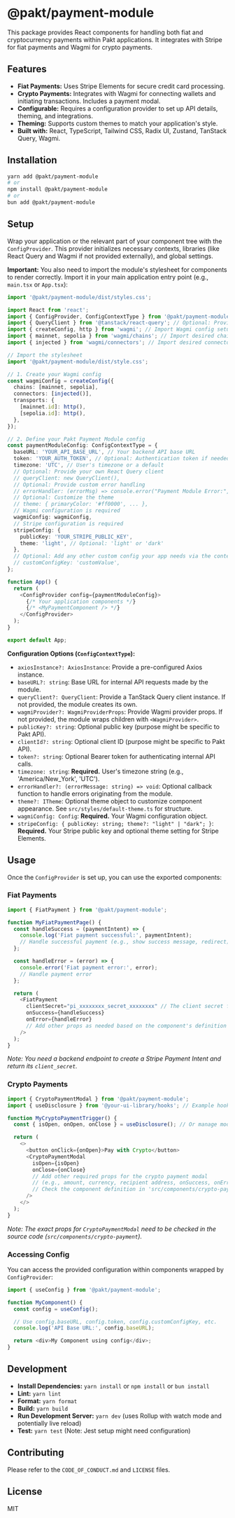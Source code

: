 # @pakt/payment-module

This package provides React components for handling both fiat and cryptocurrency payments within Pakt applications. It integrates with Stripe for fiat payments and Wagmi for crypto payments.

## Features

*   **Fiat Payments:** Uses Stripe Elements for secure credit card processing.
*   **Crypto Payments:** Integrates with Wagmi for connecting wallets and initiating transactions. Includes a payment modal.
*   **Configurable:** Requires a configuration provider to set up API details, theming, and integrations.
*   **Theming:** Supports custom themes to match your application's style.
*   **Built with:** React, TypeScript, Tailwind CSS, Radix UI, Zustand, TanStack Query, Wagmi.

## Installation

```bash
yarn add @pakt/payment-module
# or
npm install @pakt/payment-module
# or
bun add @pakt/payment-module
```

## Setup

Wrap your application or the relevant part of your component tree with the `ConfigProvider`. This provider initializes necessary contexts, libraries (like React Query and Wagmi if not provided externally), and global settings.

**Important:** You also need to import the module's stylesheet for components to render correctly. Import it in your main application entry point (e.g., `main.tsx` or `App.tsx`):

```typescript
import '@pakt/payment-module/dist/styles.css';
```

```typescript
import React from 'react';
import { ConfigProvider, ConfigContextType } from '@pakt/payment-module';
import { QueryClient } from '@tanstack/react-query'; // Optional: Provide your own client
import { createConfig, http } from 'wagmi'; // Import Wagmi config setup
import { mainnet, sepolia } from 'wagmi/chains'; // Import desired chains
import { injected } from 'wagmi/connectors'; // Import desired connectors

// Import the stylesheet
import '@pakt/payment-module/dist/style.css';

// 1. Create your Wagmi config
const wagmiConfig = createConfig({
  chains: [mainnet, sepolia],
  connectors: [injected()],
  transports: {
    [mainnet.id]: http(),
    [sepolia.id]: http(),
  },
});

// 2. Define your Pakt Payment Module config
const paymentModuleConfig: ConfigContextType = {
  baseURL: 'YOUR_API_BASE_URL', // Your backend API base URL
  token: 'YOUR_AUTH_TOKEN', // Optional: Authentication token if needed for your API calls
  timezone: 'UTC', // User's timezone or a default
  // Optional: Provide your own React Query client
  // queryClient: new QueryClient(),
  // Optional: Provide custom error handling
  // errorHandler: (errorMsg) => console.error("Payment Module Error:", errorMsg),
  // Optional: Customize the theme
  // theme: { primaryColor: '#ff0000', ... },
  // Wagmi configuration is required
  wagmiConfig: wagmiConfig,
  // Stripe configuration is required
  stripeConfig: {
    publicKey: 'YOUR_STRIPE_PUBLIC_KEY',
    theme: 'light', // Optional: 'light' or 'dark'
  },
  // Optional: Add any other custom config your app needs via the context
  // customConfigKey: 'customValue',
};

function App() {
  return (
    <ConfigProvider config={paymentModuleConfig}>
      {/* Your application components */}
      {/* <MyPaymentComponent /> */}
    </ConfigProvider>
  );
}

export default App;
```

**Configuration Options (`ConfigContextType`):**

*   `axiosInstance?: AxiosInstance`: Provide a pre-configured Axios instance.
*   `baseURL?: string`: Base URL for internal API requests made by the module.
*   `queryClient?: QueryClient`: Provide a TanStack Query client instance. If not provided, the module creates its own.
*   `wagmiProvider?: WagmiProviderProps`: Provide Wagmi provider props. If not provided, the module wraps children with `<WagmiProvider>`.
*   `publicKey?: string`: Optional public key (purpose might be specific to Pakt API).
*   `clientId?: string`: Optional client ID (purpose might be specific to Pakt API).
*   `token?: string`: Optional Bearer token for authenticating internal API calls.
*   `timezone: string`: **Required.** User's timezone string (e.g., 'America/New_York', 'UTC').
*   `errorHandler?: (errorMessage: string) => void`: Optional callback function to handle errors originating from the module.
*   `theme?: ITheme`: Optional theme object to customize component appearance. See `src/styles/default-theme.ts` for structure.
*   `wagmiConfig: Config`: **Required.** Your Wagmi configuration object.
*   `stripeConfig: { publicKey: string; theme?: "light" | "dark"; }`: **Required.** Your Stripe public key and optional theme setting for Stripe Elements.

## Usage

Once the `ConfigProvider` is set up, you can use the exported components:

### Fiat Payments

```typescript
import { FiatPayment } from '@pakt/payment-module';

function MyFiatPaymentPage() {
  const handleSuccess = (paymentIntent) => {
    console.log('Fiat payment successful:', paymentIntent);
    // Handle successful payment (e.g., show success message, redirect)
  };

  const handleError = (error) => {
    console.error('Fiat payment error:', error);
    // Handle payment error
  };

  return (
    <FiatPayment
      clientSecret="pi_xxxxxxxx_secret_xxxxxxxx" // The client secret from your backend payment intent creation
      onSuccess={handleSuccess}
      onError={handleError}
      // Add other props as needed based on the component's definition
    />
  );
}
```
*Note: You need a backend endpoint to create a Stripe Payment Intent and return its `client_secret`.*

### Crypto Payments

```typescript
import { CryptoPaymentModal } from '@pakt/payment-module';
import { useDisclosure } from '@your-ui-library/hooks'; // Example hook for modal state

function MyCryptoPaymentTrigger() {
  const { isOpen, onOpen, onClose } = useDisclosure(); // Or manage modal state differently

  return (
    <>
      <button onClick={onOpen}>Pay with Crypto</button>
      <CryptoPaymentModal
        isOpen={isOpen}
        onClose={onClose}
        // Add other required props for the crypto payment modal
        // (e.g., amount, currency, recipient address, onSuccess, onError)
        // Check the component definition in 'src/components/crypto-payment' for details.
      />
    </>
  );
}
```
*Note: The exact props for `CryptoPaymentModal` need to be checked in the source code (`src/components/crypto-payment`).*

### Accessing Config

You can access the provided configuration within components wrapped by `ConfigProvider`:

```typescript
import { useConfig } from '@pakt/payment-module';

function MyComponent() {
  const config = useConfig();

  // Use config.baseURL, config.token, config.customConfigKey, etc.
  console.log('API Base URL:', config.baseURL);

  return <div>My Component using config</div>;
}
```

## Development

*   **Install Dependencies:** `yarn install` or `npm install` or `bun install`
*   **Lint:** `yarn lint`
*   **Format:** `yarn format`
*   **Build:** `yarn build`
*   **Run Development Server:** `yarn dev` (uses Rollup with watch mode and potentially live reload)
*   **Test:** `yarn test` (Note: Jest setup might need configuration)

## Contributing

Please refer to the `CODE_OF_CONDUCT.md` and `LICENSE` files.

## License

MIT
